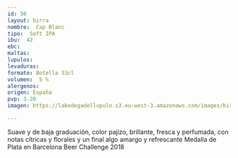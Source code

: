 ```yaml
---
id: 50
layout: birra
nombre:  Cap Blanc
tipo:  Soft IPA
ibu:  42
ebc:
maltas: 
lupulos: 
levaduras: 
formato: Botella 33cl
volumen:  5 %
alergenos: 
origen: España
pvp: 3.20
imagen: https://labodegadellupulo.s3.eu-west-3.amazonaws.com/images/birras/capblanc.jpg

---
```

Suave y de baja graduación, color pajizo, brillante, fresca y perfumada, con notas cítricas y florales y un final algo amargo y refrescante
Medalla de Plata en Barcelona Beer Challenge 2018




















